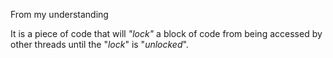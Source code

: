 

From my understanding

It is a piece of code that will *"lock"* a block of code from being accessed by other threads until the "*lock*" is "*unlocked*".